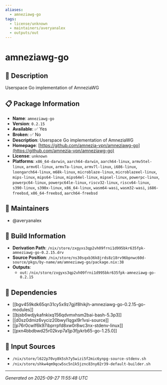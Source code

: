```yaml
---
aliases:
  - amneziawg-go
tags:
  - license/unknown
  - maintainers/averyanalex
  - outputs/out
---
```


# amneziawg-go

## 📝 Description

Userspace Go implementation of AmneziaWG

## 📋 Package Information

- **Name**: `amneziawg-go`
- **Version**: `0.2.15`
- **Available**: ✅ Yes
- **Broken**: ✅ No
- **Description**: Userspace Go implementation of AmneziaWG
- **Homepage**: [https://github.com/amnezia-vpn/amneziawg-go](https://github.com/amnezia-vpn/amneziawg-go)
- **License**: `unknown`
- **Platforms**: `x86_64-darwin`, `aarch64-darwin`, `aarch64-linux`, `armv5tel-linux`, `armv6l-linux`, `armv7a-linux`, `armv7l-linux`, `i686-linux`, `loongarch64-linux`, `m68k-linux`, `microblaze-linux`, `microblazeel-linux`, `mips-linux`, `mips64-linux`, `mips64el-linux`, `mipsel-linux`, `powerpc-linux`, `powerpc64-linux`, `powerpc64le-linux`, `riscv32-linux`, `riscv64-linux`, `s390-linux`, `s390x-linux`, `x86_64-linux`, `wasm64-wasi`, `wasm32-wasi`, `i686-freebsd`, `x86_64-freebsd`, `aarch64-freebsd`
## 👥 Maintainers

- @averyanalex


## 🔧 Build Information

- **Derivation Path**: `/nix/store/zxgyxs3qp2vh09frni1d995bkr635fpk-amneziawg-go-0.2.15.drv`
- **Source Position**: `/nix/store/ns30sqxb36k8jrds8z18rv96bpnwc60d-source/pkgs/by-name/am/amneziawg-go/package.nix:38`
- **Outputs**:
  - `out`:  `/nix/store/zxgyxs3qp2vh09frni1d995bkr635fpk-amneziawg-go-0.2.15`

## 🔗 Dependencies

- [[bgv459kdk65qn31cy5x9z7gjif8hikjh-amneziawg-go-0.2.15-go-modules]]
- [[bjsb6wdjykafnkixq156qdvmxhsm2bai-bash-5.3p3]]
- [[d0sz0dmiz6vyciz20bwyl1qgxl9r1vsi-source]]
- [[p76r0cwlf6k97ibprrpfd8xw0r8wc3nx-stdenv-linux]]
- [[pxn4bbdbwd25r02kvp7a1jp3fjykrb65-go-1.25.0]]

## 📁 Input Sources

- `/nix/store/l622p70vy8k5sh7y5wizi5f2mic6ynpg-source-stdenv.sh`
- `/nix/store/shkw4qm9qcw5sc5n1k5jznc83ny02r39-default-builder.sh`

---
*Generated on 2025-09-27 11:55:48 UTC*
